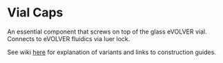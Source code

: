 Vial Caps
===

An essential component that screws on top of the glass eVOLVER vial. Connects to eVOLVER fluidics via luer lock.

See wiki [here](https://khalil-lab.gitbook.io/evolver/hardware/smart-sleeve/vial-caps) for explanation of variants and links to construction guides.
